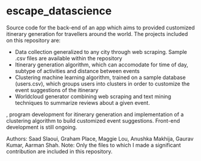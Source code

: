 # escape_datascience

Source code for the back-end of an app which aims to provided customized itinerary generation for travellers around the world. 
The projects included on this repository are:
- Data collection generalized to any city through web scraping. Sample .csv files are available within the repository
- Itinerary generation algorithm, which can accomodate for time of day, subtype of activities and distance between events
- Clustering machine learning algorithm, trained on a sample database (users.csv), which groups users into clusters in order to customize the event suggestions of the itinerary
- Worldcloud generator combining web scraping and text mining techniques to summarize reviews about a given event.


, program development for itinerary generation and implementation of a clustering algorithm to build customized event suggestions. Front-end development is still ongoing.

Authors: Saad Slaoui, Graham Place, Maggie Lou, Anushka Makhija, Gaurav Kumar, Aarman Shah.
Note: Only the files to which I made a significant contribution are included in this repository.
